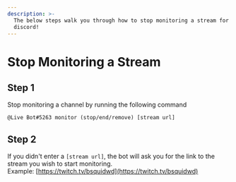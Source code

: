 ```yaml
---
description: >-
  The below steps walk you through how to stop monitoring a stream for your
  discord!
---
```


# Stop Monitoring a Stream

## Step 1

Stop monitoring a channel by running the following command

```text
@Live Bot#5263 monitor (stop/end/remove) [stream url]
```

## Step 2

If you didn't enter a `[stream url]`, the bot will ask you for the link to the stream you wish to start monitoring.  
Example: [https://twitch.tv/bsquidwd](https://twitch.tv/bsquidwd)

